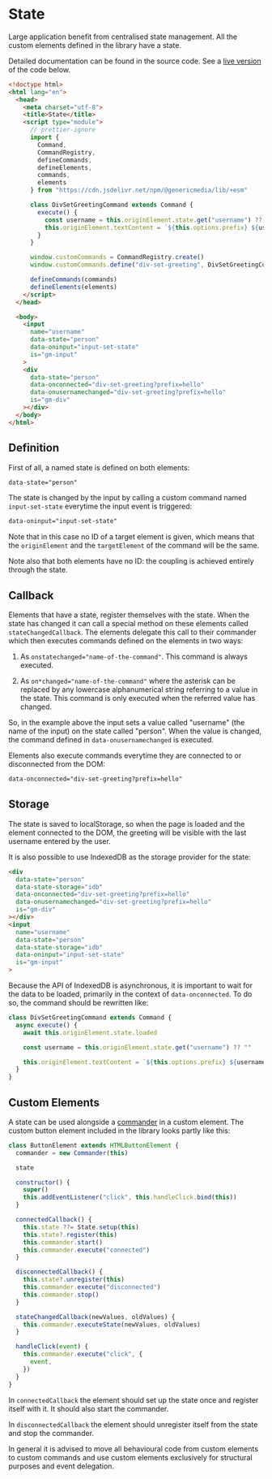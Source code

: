 # State

Large application benefit from centralised state management. All the custom elements defined in the library have a state.

Detailed documentation can be found in the source code. See a [live version](https://genericmedia24.github.io/lib/state.html) of the code below.

```html
<!doctype html>
<html lang="en">
  <head>
    <meta charset="utf-8">
    <title>State</title>
    <script type="module">
      // prettier-ignore
      import {
        Command,
        CommandRegistry,
        defineCommands,
        defineElements,
        commands,
        elements
      } from "https://cdn.jsdelivr.net/npm/@genericmedia/lib/+esm"

      class DivSetGreetingCommand extends Command {
        execute() {
          const username = this.originElement.state.get("username") ?? ""
          this.originElement.textContent = `${this.options.prefix} ${username}`
        }
      }

      window.customCommands = CommandRegistry.create()
      window.customCommands.define("div-set-greeting", DivSetGreetingCommand)

      defineCommands(commands)
      defineElements(elements)
    </script>
  </head>

  <body>
    <input
      name="username"
      data-state="person"
      data-oninput="input-set-state"
      is="gm-input"
    >
    <div
      data-state="person"
      data-onconnected="div-set-greeting?prefix=hello"
      data-onusernamechanged="div-set-greeting?prefix=hello"
      is="gm-div"
    ></div>
  </body>
</html>
```

## Definition

First of all, a named state is defined on both elements:

```html
data-state="person"
```

The state is changed by the input by calling a custom command named `input-set-state` everytime the input event is triggered:

```html
data-oninput="input-set-state"
```

Note that in this case no ID of a target element is given, which means that the `originElement` and the `targetElement` of the command will be the same.

Note also that both elements have no ID: the coupling is achieved entirely through the state.

## Callback

Elements that have a state, register themselves with the state. When the state has changed it can call a special method on these elements called `stateChangedCallback`. The elements delegate this call to their commander which then executes commands defined on the elements in two ways:

1. As `onstatechanged="name-of-the-command"`. This command is always executed.

2. As `on*changed="name-of-the-command"` where the asterisk can be replaced by any lowercase alphanumerical string referring to a value in the state. This command is only executed when the referred value has changed.

So, in the example above the input sets a value called "username" (the name of the input) on the state called "person". When the value is changed, the command defined in `data-onusernamechanged` is executed.

Elements also execute commands everytime they are connected to or disconnected from the DOM:

```html
data-onconnected="div-set-greeting?prefix=hello"
```

## Storage

The state is saved to localStorage, so when the page is loaded and the element connected to the DOM, the greeting will be visible with the last username entered by the user.

It is also possible to use IndexedDB as the storage provider for the state:

```html
<div
  data-state="person"
  data-state-storage="idb"
  data-onconnected="div-set-greeting?prefix=hello"
  data-onusernamechanged="div-set-greeting?prefix=hello"
  is="gm-div"
></div>
<input
  name="username"
  data-state="person"
  data-state-storage="idb"
  data-oninput="input-set-state"
  is="gm-input"
>
```

Because the API of IndexedDB is asynchronous, it is important to wait for the data to be loaded, primarily in the context of `data-onconnected`. To do so, the command should be rewritten like:

```javascript
class DivSetGreetingCommand extends Command {
  async execute() {
    await this.originElement.state.loaded

    const username = this.originElement.state.get("username") ?? ""

    this.originElement.textContent = `${this.options.prefix} ${username}`
  }
}
```

## Custom Elements

A state can be used alongside a [commander](../commander/README.md) in a custom element. The custom button element included in the library looks partly like this:

```javascript
class ButtonElement extends HTMLButtonElement {
  commander = new Commander(this)

  state

  constructor() {
    super()
    this.addEventListener("click", this.handleClick.bind(this))
  }

  connectedCallback() {
    this.state ??= State.setup(this)
    this.state?.register(this)
    this.commander.start()
    this.commander.execute("connected")
  }

  disconnectedCallback() {
    this.state?.unregister(this)
    this.commander.execute("disconnected")
    this.commander.stop()
  }

  stateChangedCallback(newValues, oldValues) {
    this.commander.executeState(newValues, oldValues)
  }

  handleClick(event) {
    this.commander.execute("click", {
      event,
    })
  }
}
```

In `connectedCallback` the element should set up the state once and register itself with it. It should also start the commander.

In `disconnectedCallback` the element should unregister itself from the state and stop the commander.

In general it is advised to move all behavioural code from custom elements to custom commands and use custom elements exclusively for structural purposes and event delegation.
